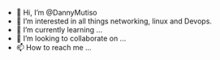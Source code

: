 - 👋 Hi, I’m @DannyMutiso
- 👀 I’m interested in all things networking, linux and Devops.
- 🌱 I’m currently learning ...
- 💞️ I’m looking to collaborate on ...
- 📫 How to reach me ...

<!---
DannyMutiso/DannyMutiso is a ✨ special ✨ repository because its `README.md` (this file) appears on your GitHub profile.
You can click the Preview link to take a look at your changes.
--->

